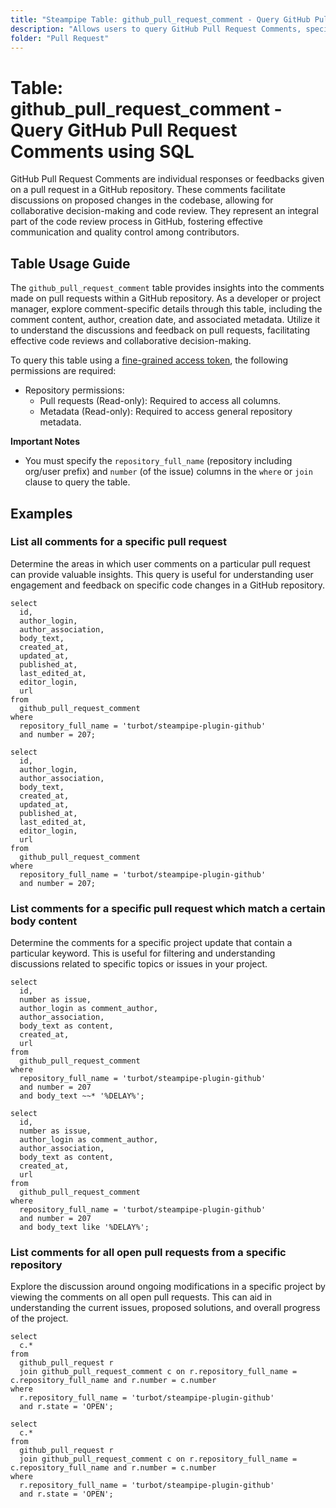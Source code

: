 ```yaml
---
title: "Steampipe Table: github_pull_request_comment - Query GitHub Pull Request Comments using SQL"
description: "Allows users to query GitHub Pull Request Comments, specifically the details of each comment made on pull requests, providing insights into discussions and feedbacks on code changes."
folder: "Pull Request"
---
```


# Table: github_pull_request_comment - Query GitHub Pull Request Comments using SQL

GitHub Pull Request Comments are individual responses or feedbacks given on a pull request in a GitHub repository. These comments facilitate discussions on proposed changes in the codebase, allowing for collaborative decision-making and code review. They represent an integral part of the code review process in GitHub, fostering effective communication and quality control among contributors.

## Table Usage Guide

The `github_pull_request_comment` table provides insights into the comments made on pull requests within a GitHub repository. As a developer or project manager, explore comment-specific details through this table, including the comment content, author, creation date, and associated metadata. Utilize it to understand the discussions and feedback on pull requests, facilitating effective code reviews and collaborative decision-making.

To query this table using a [fine-grained access token](https://docs.github.com/en/authentication/keeping-your-account-and-data-secure/managing-your-personal-access-tokens#creating-a-fine-grained-personal-access-token), the following permissions are required:
  - Repository permissions:
    - Pull requests (Read-only): Required to access all columns.
    - Metadata (Read-only): Required to access general repository metadata.

**Important Notes**
- You must specify the `repository_full_name` (repository including org/user prefix) and `number` (of the issue) columns in the `where` or `join` clause to query the table.

## Examples

### List all comments for a specific pull request
Determine the areas in which user comments on a particular pull request can provide valuable insights. This query is useful for understanding user engagement and feedback on specific code changes in a GitHub repository.

```sql+postgres
select
  id,
  author_login,
  author_association,
  body_text,
  created_at,
  updated_at,
  published_at,
  last_edited_at,
  editor_login,
  url
from
  github_pull_request_comment
where
  repository_full_name = 'turbot/steampipe-plugin-github'
  and number = 207;
```

```sql+sqlite
select
  id,
  author_login,
  author_association,
  body_text,
  created_at,
  updated_at,
  published_at,
  last_edited_at,
  editor_login,
  url
from
  github_pull_request_comment
where
  repository_full_name = 'turbot/steampipe-plugin-github'
  and number = 207;
```

### List comments for a specific pull request which match a certain body content
Determine the comments for a specific project update that contain a particular keyword. This is useful for filtering and understanding discussions related to specific topics or issues in your project.

```sql+postgres
select
  id,
  number as issue,
  author_login as comment_author,
  author_association,
  body_text as content,
  created_at,
  url
from
  github_pull_request_comment
where
  repository_full_name = 'turbot/steampipe-plugin-github'
  and number = 207
  and body_text ~~* '%DELAY%';
```

```sql+sqlite
select
  id,
  number as issue,
  author_login as comment_author,
  author_association,
  body_text as content,
  created_at,
  url
from
  github_pull_request_comment
where
  repository_full_name = 'turbot/steampipe-plugin-github'
  and number = 207
  and body_text like '%DELAY%';
```

### List comments for all open pull requests from a specific repository
Explore the discussion around ongoing modifications in a specific project by viewing the comments on all open pull requests. This can aid in understanding the current issues, proposed solutions, and overall progress of the project.
```sql+postgres
select
  c.*
from
  github_pull_request r
  join github_pull_request_comment c on r.repository_full_name = c.repository_full_name and r.number = c.number
where
  r.repository_full_name = 'turbot/steampipe-plugin-github'
  and r.state = 'OPEN';
```

```sql+sqlite
select
  c.*
from
  github_pull_request r
  join github_pull_request_comment c on r.repository_full_name = c.repository_full_name and r.number = c.number
where
  r.repository_full_name = 'turbot/steampipe-plugin-github'
  and r.state = 'OPEN';
```